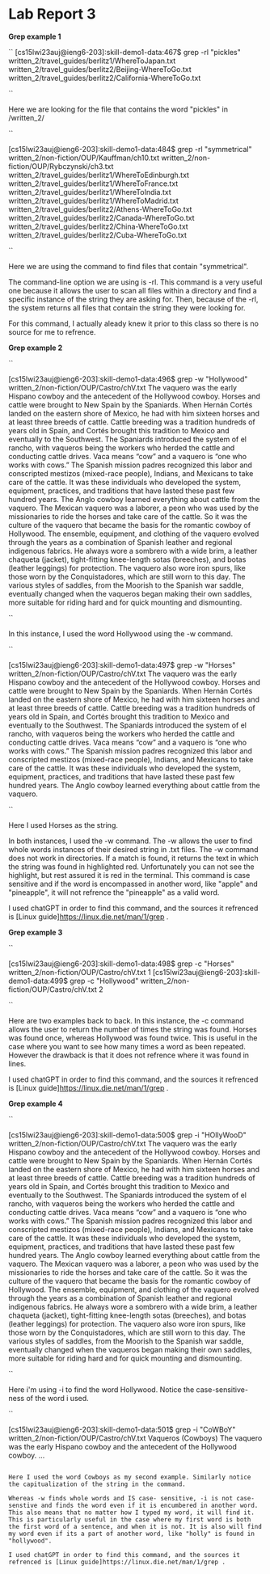 # Lab Report 3

**Grep example 1**

``
[cs15lwi23auj@ieng6-203]:skill-demo1-data:467$ grep -rl "pickles"
written_2/travel_guides/berlitz1/WhereToJapan.txt
written_2/travel_guides/berlitz2/Beijing-WhereToGo.txt
written_2/travel_guides/berlitz2/California-WhereToGo.txt

``


Here we are looking for the file that contains the word "pickles" in /written_2/

``

[cs15lwi23auj@ieng6-203]:skill-demo1-data:484$ grep -rl "symmetrical"
written_2/non-fiction/OUP/Kauffman/ch10.txt
written_2/non-fiction/OUP/Rybczynski/ch3.txt
written_2/travel_guides/berlitz1/WhereToEdinburgh.txt
written_2/travel_guides/berlitz1/WhereToFrance.txt
written_2/travel_guides/berlitz1/WhereToIndia.txt
written_2/travel_guides/berlitz1/WhereToMadrid.txt
written_2/travel_guides/berlitz2/Athens-WhereToGo.txt
written_2/travel_guides/berlitz2/Canada-WhereToGo.txt
written_2/travel_guides/berlitz2/China-WhereToGo.txt
written_2/travel_guides/berlitz2/Cuba-WhereToGo.txt

``

Here we are using the command to find files that contain "symmetrical". 

The command-line option we are using is -rl. This command is a very useful one because it allows the user to scan all files within a directory and find a specific instance of the string they are asking for. Then, because of the -rl, the system returns all files that contain the string they were looking for. 

For this command, I actually aleady knew it prior to this class so there is no source for me to refrence.

**Grep example 2**

``

[cs15lwi23auj@ieng6-203]:skill-demo1-data:496$ grep -w "Hollywood" written_2/non-fiction/OUP/Castro/chV.txt
The vaquero was the early Hispano cowboy and the antecedent of the Hollywood cowboy. Horses and cattle were brought to New Spain by the Spaniards. When Hernán Cortés landed on the eastern shore of Mexico, he had with him sixteen horses and at least three breeds of cattle. Cattle breeding was a tradition hundreds of years old in Spain, and Cortés brought this tradition to Mexico and eventually to the Southwest. The Spaniards introduced the system of el rancho, with vaqueros being the workers who herded the cattle and conducting cattle drives. Vaca means “cow” and a vaquero is “one who works with cows.” The Spanish mission padres recognized this labor and conscripted mestizos (mixed-race people), Indians, and Mexicans to take care of the cattle. It was these individuals who developed the system, equipment, practices, and traditions that have lasted these past few hundred years. The Anglo cowboy learned everything about cattle from the vaquero.
The Mexican vaquero was a laborer, a peon who was used by the missionaries to ride the horses and take care of the cattle. So it was the culture of the vaquero that became the basis for the romantic cowboy of Hollywood. The ensemble, equipment, and clothing of the vaquero evolved through the years as a combination of Spanish leather and regional indigenous fabrics. He always wore a sombrero with a wide brim, a leather chaqueta (jacket), tight-fitting knee-length sotas (breeches), and botas (leather leggings) for protection. The vaquero also wore iron spurs, like those worn by the Conquistadores, which are still worn to this day. The various styles of saddles, from the Moorish to the Spanish war saddle, eventually changed when the vaqueros began making their own saddles, more suitable for riding hard and for quick mounting and dismounting.

``

In this instance, I used the word Hollywood using the -w command.

``

[cs15lwi23auj@ieng6-203]:skill-demo1-data:497$ grep -w "Horses" written_2/non-fiction/OUP/Castro/chV.txt
The vaquero was the early Hispano cowboy and the antecedent of the Hollywood cowboy. Horses and cattle were brought to New Spain by the Spaniards. When Hernán Cortés landed on the eastern shore of Mexico, he had with him sixteen horses and at least three breeds of cattle. Cattle breeding was a tradition hundreds of years old in Spain, and Cortés brought this tradition to Mexico and eventually to the Southwest. The Spaniards introduced the system of el rancho, with vaqueros being the workers who herded the cattle and conducting cattle drives. Vaca means “cow” and a vaquero is “one who works with cows.” The Spanish mission padres recognized this labor and conscripted mestizos (mixed-race people), Indians, and Mexicans to take care of the cattle. It was these individuals who developed the system, equipment, practices, and traditions that have lasted these past few hundred years. The Anglo cowboy learned everything about cattle from the vaquero.

``

Here I used Horses as the string.

In both instances, I used the -w command. The -w allows the user to find whole words instances of their desired string in .txt files. The -w command does not work in directories. If a match is found, it returns the text in which the string was found in highlighted red. Unfortunately you can not see the highlight, but rest assured it is red in the terminal. This command is case sensitive and if the word is encompassed in another word, like "apple" and "pineapple", it will not refrence the "pineapple" as a valid word. 

I used chatGPT in order to find this command, and the sources it refrenced is [Linux guide]https://linux.die.net/man/1/grep . 


**Grep example 3**

``

[cs15lwi23auj@ieng6-203]:skill-demo1-data:498$ grep -c "Horses" written_2/non-fiction/OUP/Castro/chV.txt
1
[cs15lwi23auj@ieng6-203]:skill-demo1-data:499$ grep -c "Hollywood" written_2/non-fiction/OUP/Castro/chV.txt
2

``

Here are two examples back to back. In this instance, the -c command allows the user to return the number of times the string was found. Horses was found once, whereas Hollywood was found twice. This is useful in the case where you want to see how many times a word as been repeated. However the drawback is that it does not refrence where it was found in lines. 

I used chatGPT in order to find this command, and the sources it refrenced is [Linux guide]https://linux.die.net/man/1/grep . 

**Grep example 4**

``

[cs15lwi23auj@ieng6-203]:skill-demo1-data:500$ grep -i "HOllyWooD" written_2/non-fiction/OUP/Castro/chV.txt
The vaquero was the early Hispano cowboy and the antecedent of the Hollywood cowboy. Horses and cattle were brought to New Spain by the Spaniards. When Hernán Cortés landed on the eastern shore of Mexico, he had with him sixteen horses and at least three breeds of cattle. Cattle breeding was a tradition hundreds of years old in Spain, and Cortés brought this tradition to Mexico and eventually to the Southwest. The Spaniards introduced the system of el rancho, with vaqueros being the workers who herded the cattle and conducting cattle drives. Vaca means “cow” and a vaquero is “one who works with cows.” The Spanish mission padres recognized this labor and conscripted mestizos (mixed-race people), Indians, and Mexicans to take care of the cattle. It was these individuals who developed the system, equipment, practices, and traditions that have lasted these past few hundred years. The Anglo cowboy learned everything about cattle from the vaquero.
The Mexican vaquero was a laborer, a peon who was used by the missionaries to ride the horses and take care of the cattle. So it was the culture of the vaquero that became the basis for the romantic cowboy of Hollywood. The ensemble, equipment, and clothing of the vaquero evolved through the years as a combination of Spanish leather and regional indigenous fabrics. He always wore a sombrero with a wide brim, a leather chaqueta (jacket), tight-fitting knee-length sotas (breeches), and botas (leather leggings) for protection. The vaquero also wore iron spurs, like those worn by the Conquistadores, which are still worn to this day. The various styles of saddles, from the Moorish to the Spanish war saddle, eventually changed when the vaqueros began making their own saddles, more suitable for riding hard and for quick mounting and dismounting.

``

Here i'm using -i to find the word Hollywood. Notice the case-sensitive-ness of the word i used.

``

[cs15lwi23auj@ieng6-203]:skill-demo1-data:501$ grep -i "CoWBoY" written_2/non-fiction/OUP/Castro/chV.txt
Vaqueros (Cowboys)
The vaquero was the early Hispano cowboy and the antecedent of the Hollywood cowboy.
...

```

Here I used the word Cowboys as my second example. Similarly notice the capitualization of the string in the command. 

Whereas -w finds whole words and IS case- sensitive, -i is not case-senstive and finds the word even if it is encumbered in another word. This also means that no matter how I typed my word, it will find it. This is particularly useful in the case where my first word is both the first word of a sentence, and when it is not. It is also will find my word even if its a part of another word, like "holly" is found in "hollywood". 

I used chatGPT in order to find this command, and the sources it refrenced is [Linux guide]https://linux.die.net/man/1/grep . 


